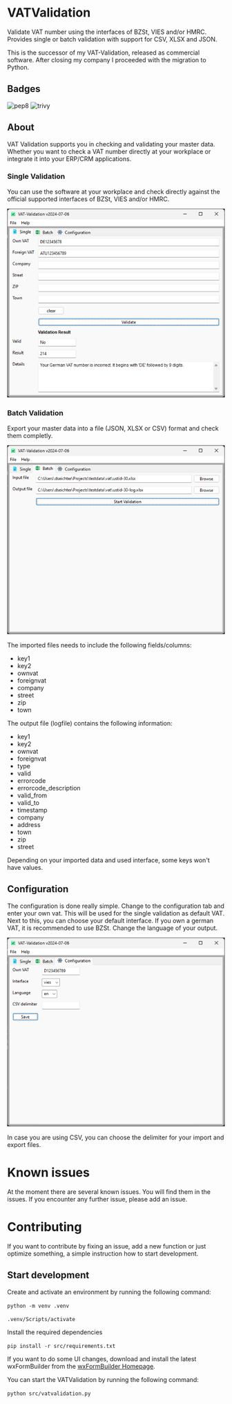 # VATValidation

Validate VAT number using the interfaces of BZSt, VIES and/or HMRC. Provides single or batch validation with support for CSV, XLSX and JSON.

This is the successor of my VAT-Validation, released as commercial software. After closing my company I proceeded with the migration to Python.

## Badges

![pep8](https://github.com/dseichter/VATValidation/actions/workflows/pep8.yml/badge.svg)
![trivy](https://github.com/dseichter/VATValidation/actions/workflows/trivy.yml/badge.svg)

## About

VAT Validation supports you in checking and validating your master data. Whether you want to check a VAT number directly at your workplace or integrate it into your ERP/CRM applications.

### Single Validation

You can use the software at your workplace and check directly against the official supported interfaces of BZSt, VIES and/or HMRC.

![single validation](images/single.png "VAT Validation Single Validtion")

### Batch Validation

Export your master data into a file (JSON, XLSX or CSV) format and check them completly.

![batch validation](images/batch.png "VAT Validation Batch Processing")

The imported files needs to include the following fields/columns:

* key1
* key2
* ownvat
* foreignvat
* company
* street
* zip
* town

The output file (logfile) contains the following information:

* key1
* key2
* ownvat
* foreignvat
* type
* valid
* errorcode
* errorcode_description
* valid_from
* valid_to
* timestamp
* company
* address
* town
* zip
* street

Depending on your imported data and used interface, some keys won't have values.

## Configuration

The configuration is done really simple. Change to the configuration tab and enter your own vat. This will be used for the single validation as default VAT. 
Next to this, you can choose your default interface. If you own a german VAT, it is recommended to use BZSt. Change the language of your output.

![configuration](images/config.png "VAT Validation Configuration")

In case you are using CSV, you can choose the delimiter for your import and export files.

# Known issues

At the moment there are several known issues. You will find them in the issues. If you encounter any further issue, please add an issue.

# Contributing

If you want to contribute by fixing an issue, add a new function or just optimize something, a simple instruction how to start development.

## Start development

Create and activate an environment by running the following command:

```python -m venv .venv```

```.venv/Scripts/activate```

Install the required dependencies

```pip install -r src/requirements.txt```

If you want to do some UI changes, download and install the latest wxFormBuilder from the [wxFormBuilder Homepage](https://github.com/wxFormBuilder/wxFormBuilder).

You can start the VATValidation by running the following command:

```python src/vatvalidation.py```
